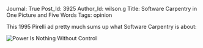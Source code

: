 Journal: True
Post_Id: 3925
Author_Id: wilson.g
Title: Software Carpentry in One Picture and Five Words
Tags: opinion

<p>This 1995 Pirelli ad pretty much sums up what Software Carpentry is about:</p>
<p><img src="{{root_path}}/files/2011/01/pirelli.jpg" alt="Power Is Nothing Without Control" /></p>
